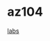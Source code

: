 # az104
[labs](https://github.com/MicrosoftLearning/AZ-104-MicrosoftAzureAdministrator/blob/master/Instructions/Labs/)
